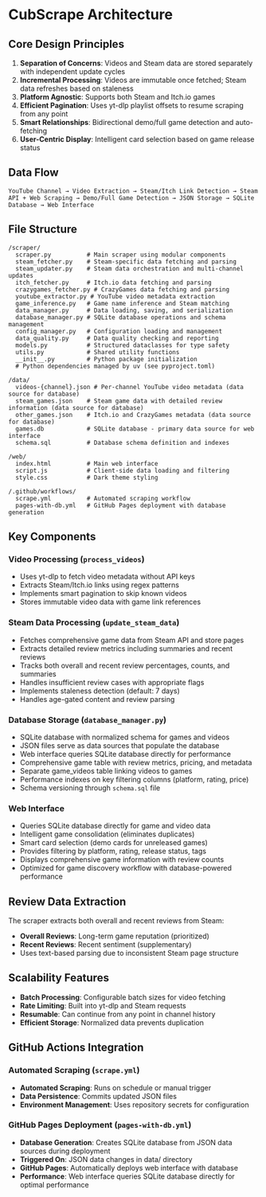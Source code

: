 # CubScrape Architecture

## Core Design Principles

1. **Separation of Concerns**: Videos and Steam data are stored separately with independent update cycles
2. **Incremental Processing**: Videos are immutable once fetched; Steam data refreshes based on staleness
3. **Platform Agnostic**: Supports both Steam and Itch.io games
4. **Efficient Pagination**: Uses yt-dlp playlist offsets to resume scraping from any point
5. **Smart Relationships**: Bidirectional demo/full game detection and auto-fetching
6. **User-Centric Display**: Intelligent card selection based on game release status

## Data Flow

```
YouTube Channel → Video Extraction → Steam/Itch Link Detection → Steam API + Web Scraping → Demo/Full Game Detection → JSON Storage → SQLite Database → Web Interface
```

## File Structure

```
/scraper/
  scraper.py          # Main scraper using modular components
  steam_fetcher.py    # Steam-specific data fetching and parsing
  steam_updater.py    # Steam data orchestration and multi-channel updates
  itch_fetcher.py     # Itch.io data fetching and parsing
  crazygames_fetcher.py # CrazyGames data fetching and parsing
  youtube_extractor.py # YouTube video metadata extraction
  game_inference.py   # Game name inference and Steam matching
  data_manager.py     # Data loading, saving, and serialization
  database_manager.py # SQLite database operations and schema management
  config_manager.py   # Configuration loading and management
  data_quality.py     # Data quality checking and reporting
  models.py           # Structured dataclasses for type safety
  utils.py            # Shared utility functions
  __init__.py         # Python package initialization
  # Python dependencies managed by uv (see pyproject.toml)
  
/data/
  videos-{channel}.json # Per-channel YouTube video metadata (data source for database)
  steam_games.json    # Steam game data with detailed review information (data source for database)
  other_games.json    # Itch.io and CrazyGames metadata (data source for database)
  games.db            # SQLite database - primary data source for web interface
  schema.sql          # Database schema definition and indexes
  
/web/
  index.html          # Main web interface
  script.js           # Client-side data loading and filtering
  style.css           # Dark theme styling
  
/.github/workflows/
  scrape.yml          # Automated scraping workflow
  pages-with-db.yml   # GitHub Pages deployment with database generation
```

## Key Components

### Video Processing (`process_videos`)
- Uses yt-dlp to fetch video metadata without API keys
- Extracts Steam/Itch.io links using regex patterns
- Implements smart pagination to skip known videos
- Stores immutable video data with game link references

### Steam Data Processing (`update_steam_data`)
- Fetches comprehensive game data from Steam API and store pages
- Extracts detailed review metrics including summaries and recent reviews
- Tracks both overall and recent review percentages, counts, and summaries
- Handles insufficient review cases with appropriate flags
- Implements staleness detection (default: 7 days)
- Handles age-gated content and review parsing

### Database Storage (`database_manager.py`)
- SQLite database with normalized schema for games and videos
- JSON files serve as data sources that populate the database
- Web interface queries SQLite database directly for performance
- Comprehensive game table with review metrics, pricing, and metadata
- Separate game_videos table linking videos to games
- Performance indexes on key filtering columns (platform, rating, price)
- Schema versioning through `schema.sql` file

### Web Interface
- Queries SQLite database directly for game and video data
- Intelligent game consolidation (eliminates duplicates)
- Smart card selection (demo cards for unreleased games)
- Provides filtering by platform, rating, release status, tags
- Displays comprehensive game information with review counts
- Optimized for game discovery workflow with database-powered performance

## Review Data Extraction

The scraper extracts both overall and recent reviews from Steam:
- **Overall Reviews**: Long-term game reputation (prioritized)
- **Recent Reviews**: Recent sentiment (supplementary)
- Uses text-based parsing due to inconsistent Steam page structure

## Scalability Features

- **Batch Processing**: Configurable batch sizes for video fetching
- **Rate Limiting**: Built into yt-dlp and Steam requests
- **Resumable**: Can continue from any point in channel history
- **Efficient Storage**: Normalized data prevents duplication

## GitHub Actions Integration

### Automated Scraping (`scrape.yml`)
- **Automated Scraping**: Runs on schedule or manual trigger
- **Data Persistence**: Commits updated JSON files
- **Environment Management**: Uses repository secrets for configuration

### GitHub Pages Deployment (`pages-with-db.yml`)
- **Database Generation**: Creates SQLite database from JSON data sources during deployment
- **Triggered On**: JSON data changes in data/ directory
- **GitHub Pages**: Automatically deploys web interface with database
- **Performance**: Web interface queries SQLite database directly for optimal performance